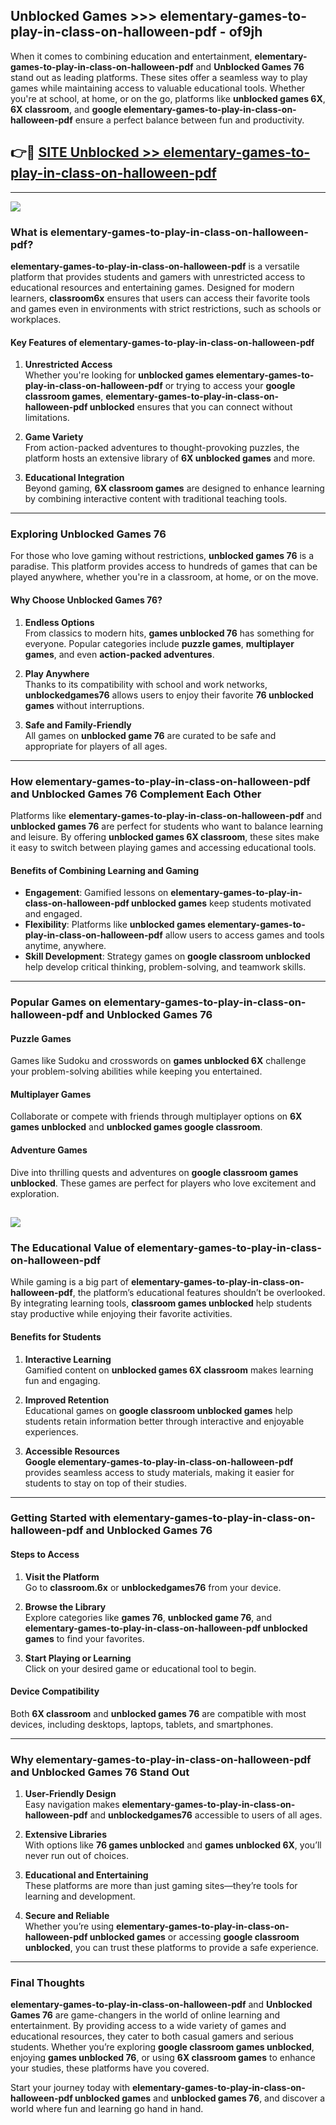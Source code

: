 ## Unblocked Games >>> elementary-games-to-play-in-class-on-halloween-pdf - of9jh 

When it comes to combining education and entertainment, **elementary-games-to-play-in-class-on-halloween-pdf** and **Unblocked Games 76** stand out as leading platforms. These sites offer a seamless way to play games while maintaining access to valuable educational tools. Whether you're at school, at home, or on the go, platforms like **unblocked games 6X**, **6X classroom**, and **google elementary-games-to-play-in-class-on-halloween-pdf** ensure a perfect balance between fun and productivity.
## 👉🔴 [SITE Unblocked >> elementary-games-to-play-in-class-on-halloween-pdf](http://premium.freeplayer.one?title=elementary-games-to-play-in-class-on-halloween-pdf&ref=22JU)
---
<a href="http://premium.freeplayer.one?title=elementary-games-to-play-in-class-on-halloween-pdf&ref=22JU/"><img src="https://github.com/user-attachments/assets/438f12ca-57a4-47a3-8ead-c64da593a1e5"/></a>
### What is elementary-games-to-play-in-class-on-halloween-pdf?  

**elementary-games-to-play-in-class-on-halloween-pdf** is a versatile platform that provides students and gamers with unrestricted access to educational resources and entertaining games. Designed for modern learners, **classroom6x** ensures that users can access their favorite tools and games even in environments with strict restrictions, such as schools or workplaces.  

#### Key Features of elementary-games-to-play-in-class-on-halloween-pdf  

1. **Unrestricted Access**  
   Whether you're looking for **unblocked games elementary-games-to-play-in-class-on-halloween-pdf** or trying to access your **google classroom games**, **elementary-games-to-play-in-class-on-halloween-pdf unblocked** ensures that you can connect without limitations.  

2. **Game Variety**  
   From action-packed adventures to thought-provoking puzzles, the platform hosts an extensive library of **6X unblocked games** and more.  

3. **Educational Integration**  
   Beyond gaming, **6X classroom games** are designed to enhance learning by combining interactive content with traditional teaching tools.  



---

### Exploring Unblocked Games 76  

For those who love gaming without restrictions, **unblocked games 76** is a paradise. This platform provides access to hundreds of games that can be played anywhere, whether you're in a classroom, at home, or on the move.  

#### Why Choose Unblocked Games 76?  

1. **Endless Options**  
   From classics to modern hits, **games unblocked 76** has something for everyone. Popular categories include **puzzle games**, **multiplayer games**, and even **action-packed adventures**.  

2. **Play Anywhere**  
   Thanks to its compatibility with school and work networks, **unblockedgames76** allows users to enjoy their favorite **76 unblocked games** without interruptions.  

3. **Safe and Family-Friendly**  
   All games on **unblocked game 76** are curated to be safe and appropriate for players of all ages.  

---

### How elementary-games-to-play-in-class-on-halloween-pdf and Unblocked Games 76 Complement Each Other  

Platforms like **elementary-games-to-play-in-class-on-halloween-pdf** and **unblocked games 76** are perfect for students who want to balance learning and leisure. By offering **unblocked games 6X classroom**, these sites make it easy to switch between playing games and accessing educational tools.  

#### Benefits of Combining Learning and Gaming  

- **Engagement**: Gamified lessons on **elementary-games-to-play-in-class-on-halloween-pdf unblocked games** keep students motivated and engaged.  
- **Flexibility**: Platforms like **unblocked games elementary-games-to-play-in-class-on-halloween-pdf** allow users to access games and tools anytime, anywhere.  
- **Skill Development**: Strategy games on **google classroom unblocked** help develop critical thinking, problem-solving, and teamwork skills.  

---

### Popular Games on elementary-games-to-play-in-class-on-halloween-pdf and Unblocked Games 76  

#### Puzzle Games  

Games like Sudoku and crosswords on **games unblocked 6X** challenge your problem-solving abilities while keeping you entertained.  

#### Multiplayer Games  

Collaborate or compete with friends through multiplayer options on **6X games unblocked** and **unblocked games google classroom**.  

#### Adventure Games  

Dive into thrilling quests and adventures on **google classroom games unblocked**. These games are perfect for players who love excitement and exploration.  

<a href="http://download.freeplayer.one?title=elementary-games-to-play-in-class-on-halloween-pdf&ref=23D/"><img src="https://github.com/user-attachments/assets/fe0c3e91-c8e1-489c-acf0-e2f614c12fb8"/></a>
---

### The Educational Value of elementary-games-to-play-in-class-on-halloween-pdf  

While gaming is a big part of **elementary-games-to-play-in-class-on-halloween-pdf**, the platform’s educational features shouldn’t be overlooked. By integrating learning tools, **classroom games unblocked** help students stay productive while enjoying their favorite activities.  

#### Benefits for Students  

1. **Interactive Learning**  
   Gamified content on **unblocked games 6X classroom** makes learning fun and engaging.  

2. **Improved Retention**  
   Educational games on **google classroom unblocked games** help students retain information better through interactive and enjoyable experiences.  

3. **Accessible Resources**  
   **Google elementary-games-to-play-in-class-on-halloween-pdf** provides seamless access to study materials, making it easier for students to stay on top of their studies.  

---

### Getting Started with elementary-games-to-play-in-class-on-halloween-pdf and Unblocked Games 76  

#### Steps to Access  

1. **Visit the Platform**  
   Go to **classroom.6x** or **unblockedgames76** from your device.  

2. **Browse the Library**  
   Explore categories like **games 76**, **unblocked game 76**, and **elementary-games-to-play-in-class-on-halloween-pdf unblocked games** to find your favorites.  

3. **Start Playing or Learning**  
   Click on your desired game or educational tool to begin.  

#### Device Compatibility  

Both **6X classroom** and **unblocked games 76** are compatible with most devices, including desktops, laptops, tablets, and smartphones.  

---

### Why elementary-games-to-play-in-class-on-halloween-pdf and Unblocked Games 76 Stand Out  

1. **User-Friendly Design**  
   Easy navigation makes **elementary-games-to-play-in-class-on-halloween-pdf** and **unblockedgames76** accessible to users of all ages.  

2. **Extensive Libraries**  
   With options like **76 games unblocked** and **games unblocked 6X**, you’ll never run out of choices.  

3. **Educational and Entertaining**  
   These platforms are more than just gaming sites—they’re tools for learning and development.  

4. **Secure and Reliable**  
   Whether you’re using **elementary-games-to-play-in-class-on-halloween-pdf unblocked games** or accessing **google classroom unblocked**, you can trust these platforms to provide a safe experience.  

---

### Final Thoughts  

**elementary-games-to-play-in-class-on-halloween-pdf** and **Unblocked Games 76** are game-changers in the world of online learning and entertainment. By providing access to a wide variety of games and educational resources, they cater to both casual gamers and serious students. Whether you’re exploring **google classroom games unblocked**, enjoying **games unblocked 76**, or using **6X classroom games** to enhance your studies, these platforms have you covered.  

Start your journey today with **elementary-games-to-play-in-class-on-halloween-pdf unblocked games** and **unblocked games 76**, and discover a world where fun and learning go hand in hand.  